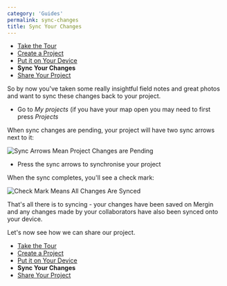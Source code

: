 ```yaml
---
category: 'Guides'
permalink: sync-changes
title: Sync Your Changes
---
```


* [Take the Tour](./take-the-tour)
* [Create a Project](./create-project)
* [Put it on Your Device](./put-project-on-device)
* **Sync Your Changes**
* [Share Your Project](./share-project)

So by now you've taken some really insightful field notes and great 
photos and want to sync these changes back to your project.

* Go to *My projects* (if you have your map open you may need to first press *Projects*

When sync changes are pending, your project will have two sync arrows 
next to it:

![Sync Arrows Mean Project Changes are Pending](../images/sync-arrows.png)

* Press the sync arrows to synchronise your project

When the sync completes, you'll see a check mark:

![Check Mark Means All Changes Are Synced](../images/project-with-check-mark.png)

That's all there is to syncing - your changes have been saved on Mergin 
and any changes made by your collaborators have also been synced onto your 
device.

Let's now see how we can share our project.

* [Take the Tour](./take-the-tour)
* [Create a Project](./create-project)
* [Put it on Your Device](./put-project-on-device)
* **Sync Your Changes**
* [Share Your Project](./share-project)
